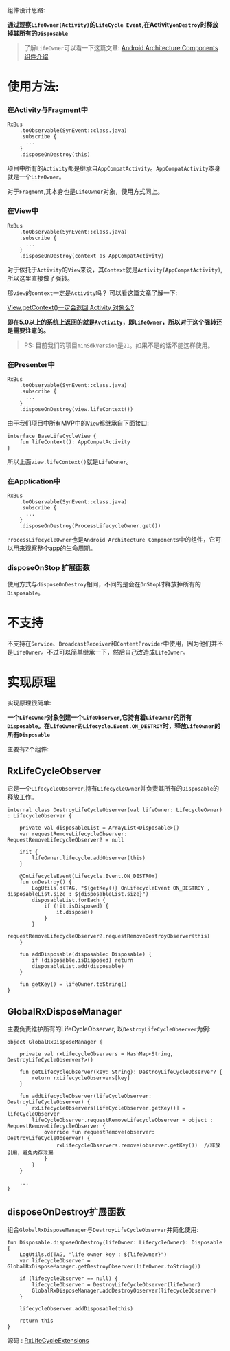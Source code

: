 
组件设计思路:

**通过观察`LifeOwner(Activity)`的`LifeCycle Event`,在Activity`onDestroy`时释放掉其所有的`Disposable`**

>了解`LifeOwner`可以看一下这篇文章: [Android Architecture Components 组件介绍](https://www.jianshu.com/p/db8e804902f5)

# 使用方法:

### 在Activity与Fragment中

```
RxBus
    .toObservable(SynEvent::class.java)
    .subscribe {
      ...
    }
    .disposeOnDestroy(this)
```

项目中所有的`Activity`都是继承自`AppCompatActivity`。`AppCompatActivity`本身就是一个`LifeOwner`。

对于`Fragment`,其本身也是`LifeOwner`对象，使用方式同上。

### 在View中

```
RxBus
    .toObservable(SynEvent::class.java)
    .subscribe {
      ...
    }
    .disposeOnDestroy(context as AppCompatActivity)
```

对于依托于`Activity`的`View`来说，其`Context`就是`Activity(AppCompatActivity)`,所以这里直接做了强转。

那`view`的`context`一定是`Activity`吗？ 可以看这篇文章了解一下:

[View.getContext()一定会返回 Activity 对象么?](https://www.jianshu.com/p/d48a6e723f35)

**即在5.0以上的系统上返回的就是`Avctivity`，即`LifeOwner`，所以对于这个强转还是需要注意的。**

>PS: 目前我们的项目`minSdkVersion`是`21`。如果不是的话不能这样使用。

### 在Presenter中

```
RxBus
    .toObservable(SynEvent::class.java)
    .subscribe {
      ...
    }
    .disposeOnDestroy(view.lifeContext())
```

由于我们项目中所有MVP中的`View`都继承自下面接口:

```
interface BaseLifeCycleView {
    fun lifeContext(): AppCompatActivity
}
```

所以上面`view.lifeContext()`就是`LifeOwner`。

### 在Application中

```
RxBus
    .toObservable(SynEvent::class.java)
    .subscribe {
      ...
    }
    .disposeOnDestroy(ProcessLifecycleOwner.get())
```

`ProcessLifecycleOwner`也是`Android Architecture Components`中的组件，它可以用来观察整个app的生命周期。

### disposeOnStop 扩展函数

使用方式与`disposeOnDestroy`相同，不同的是会在`OnStop`时释放掉所有的`Disposable`。


# 不支持

不支持在`Service`、`BroadcastReceiver`和`ContentProvider`中使用，因为他们并不是`LifeOwner`。不过可以简单继承一下，然后自己改造成`LifeOwner`。


# 实现原理

实现原理很简单: 

**一个`LifeOwner`对象创建一个`LifeObserver`,它持有着`LifeOwner`的所有`Disposable`。在`LifeOwner的Lifecycle.Event.ON_DESTROY`时，释放`LifeOwner`的所有`Disposable`**

主要有2个组件:

## RxLifeCycleObserver

它是一个`LifecycleObserver`,持有`LifecycleOwner`并负责其所有的`Disposable`的释放工作。

```
internal class DestroyLifeCycleObserver(val lifeOwner: LifecycleOwner) : LifecycleObserver {

    private val disposableList = ArrayList<Disposable>()
    var requestRemoveLifecycleObserver: RequestRemoveLifecycleObserver? = null

    init {
        lifeOwner.lifecycle.addObserver(this)
    }

    @OnLifecycleEvent(Lifecycle.Event.ON_DESTROY)
    fun onDestroy() {
        LogUtils.d(TAG, "${getKey()} OnLifecycleEvent ON_DESTROY , disposableList.size : ${disposableList.size}")
        disposableList.forEach {
            if (!it.isDisposed) {
                it.dispose()
            }
        }
        requestRemoveLifecycleObserver?.requestRemoveDestroyObserver(this)
    }

    fun addDisposable(disposable: Disposable) {
        if (disposable.isDisposed) return
        disposableList.add(disposable)
    }

    fun getKey() = lifeOwner.toString()
}
```

## GlobalRxDisposeManager

主要负责维护所有的LifeCycleObserver, 以`DestroyLifeCycleObserver`为例:

```
object GlobalRxDisposeManager {

    private val rxLifecycleObservers = HashMap<String, DestroyLifeCycleObserver?>()

    fun getLifecycleObserver(key: String): DestroyLifeCycleObserver? {
        return rxLifecycleObservers[key]
    }

    fun addLifecycleObserver(lifeCycleObserver: DestroyLifeCycleObserver) {
        rxLifecycleObservers[lifeCycleObserver.getKey()] = lifeCycleObserver
        lifeCycleObserver.requestRemoveLifecycleObserver = object : RequestRemoveLifecycleObserver {
            override fun requestRemove(observer: DestroyLifeCycleObserver) {
                rxLifecycleObservers.remove(observer.getKey())  //释放引用，避免内存泄漏
            }
        }
    }
    
    ...
}
```

## disposeOnDestroy扩展函数

组合`GlobalRxDisposeManager`与`DestroyLifeCycleObserver`并简化使用:

```
fun Disposable.disposeOnDestroy(lifeOwner: LifecycleOwner): Disposable {
    LogUtils.d(TAG, "life owner key : ${lifeOwner}")
    var lifecycleObserver = GlobalRxDisposeManager.getDestroyObserver(lifeOwner.toString())

    if (lifecycleObserver == null) {
        lifecycleObserver = DestroyLifeCycleObserver(lifeOwner)
        GlobalRxDisposeManager.addDestroyObserver(lifecycleObserver)
    }

    lifecycleObserver.addDisposable(this)

    return this
}
```


源码 : [RxLifeCycleExtensions](RxLifeCycleExtensions.kt)
